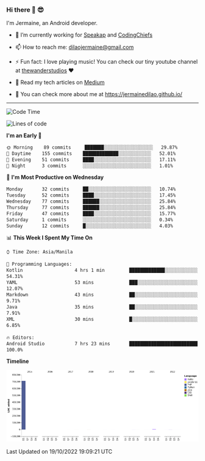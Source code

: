 ### Hi there 👋 😎
I'm Jermaine, an Android developer.

- 🔭 I’m currently working for [Speakap](https://www.speakap.com/) and [CodingChiefs](https://codingchiefs.com/en/)

- 📫 How to reach me: dilaojermaine@gmail.com

- ⚡ Fun fact: I love playing music! You can check our tiny youtube channel at [thewanderstudios](https://www.youtube.com/thewanderstudios) ♥️

- 📖 Read my tech articles on [Medium](https://jermainedilao.medium.com/)

- 👀 You can check more about me at https://jermainedilao.github.io/

<!--
**jermainedilao/jermainedilao** is a ✨ _special_ ✨ repository because its `README.md` (this file) appears on your GitHub profile.

Here are some ideas to get you started:

- 🔭 I’m currently working on ...
- 🌱 I’m currently learning ...
- 👯 I’m looking to collaborate on ...
- 🤔 I’m looking for help with ...
- 💬 Ask me about ...
- 📫 How to reach me: ...
- 😄 Pronouns: ...
- ⚡ Fun fact: ...
-->

-------

<!--START_SECTION:waka-->
![Code Time](http://img.shields.io/badge/Code%20Time-50%20hrs%208%20mins-blue)

![Lines of code](https://img.shields.io/badge/From%20Hello%20World%20I%27ve%20Written-723%20Thousand%20lines%20of%20code-blue)

**I'm an Early 🐤** 

```text
🌞 Morning    89 commits     ███████░░░░░░░░░░░░░░░░░░   29.87% 
🌆 Daytime    155 commits    █████████████░░░░░░░░░░░░   52.01% 
🌃 Evening    51 commits     ████░░░░░░░░░░░░░░░░░░░░░   17.11% 
🌙 Night      3 commits      ░░░░░░░░░░░░░░░░░░░░░░░░░   1.01%

```
📅 **I'm Most Productive on Wednesday** 

```text
Monday       32 commits     ██░░░░░░░░░░░░░░░░░░░░░░░   10.74% 
Tuesday      52 commits     ████░░░░░░░░░░░░░░░░░░░░░   17.45% 
Wednesday    77 commits     ██████░░░░░░░░░░░░░░░░░░░   25.84% 
Thursday     77 commits     ██████░░░░░░░░░░░░░░░░░░░   25.84% 
Friday       47 commits     ████░░░░░░░░░░░░░░░░░░░░░   15.77% 
Saturday     1 commits      ░░░░░░░░░░░░░░░░░░░░░░░░░   0.34% 
Sunday       12 commits     █░░░░░░░░░░░░░░░░░░░░░░░░   4.03%

```


📊 **This Week I Spent My Time On** 

```text
⌚︎ Time Zone: Asia/Manila

💬 Programming Languages: 
Kotlin                   4 hrs 1 min         █████████████░░░░░░░░░░░░   54.31% 
YAML                     53 mins             ███░░░░░░░░░░░░░░░░░░░░░░   12.07% 
Markdown                 43 mins             ██░░░░░░░░░░░░░░░░░░░░░░░   9.71% 
Java                     35 mins             ██░░░░░░░░░░░░░░░░░░░░░░░   7.91% 
XML                      30 mins             █░░░░░░░░░░░░░░░░░░░░░░░░   6.85%

🔥 Editors: 
Android Studio           7 hrs 23 mins       █████████████████████████   100.0%

```

**Timeline**

![Chart not found](https://raw.githubusercontent.com/jermainedilao/jermainedilao/main/charts/bar_graph.png) 


 Last Updated on 19/10/2022 19:09:21 UTC
<!--END_SECTION:waka-->
